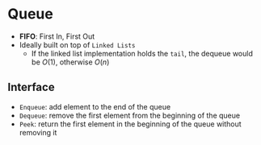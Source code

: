 # Queue

- **FIFO**: First In, First Out
- Ideally built on top of `Linked Lists`
  - If the linked list implementation holds the `tail`, the dequeue would be $O(1)$, otherwise $O(n)$

## Interface

- `Enqueue`: add element to the end of the queue
- `Dequeue`: remove the first element from the beginning of the queue
- `Peek`: return the first element in the beginning of the queue without removing it
